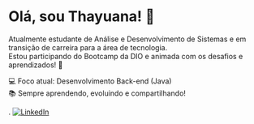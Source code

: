 # Olá, sou Thayuana! 👋

Atualmente estudante de Análise e Desenvolvimento de Sistemas e em transição de carreira para a área de tecnologia.  
Estou participando do Bootcamp da DIO e animada com os desafios e aprendizados! 🚀

💻 Foco atual: Desenvolvimento Back-end (Java)  
📚 Sempre aprendendo, evoluindo e compartilhando!

.	[![LinkedIn](https://img.shields.io/badge/LinkedIn-0077B5?style=for-the-badge&logo=linkedin&logoColor=white)](https://www.linkedin.com/in/thayuana-dev)







